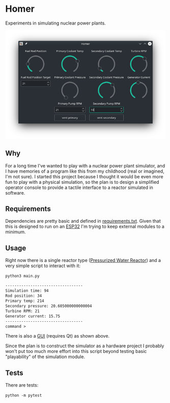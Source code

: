 # Homer

Experiments in simulating nuclear power plants.

![Homer GUI screenshot](./img/homer_qt.png)

## Why

For a long time I've wanted to play with a nuclear power plant simulator, and I have memories of a program like this from my childhood (real or imagined, I'm not sure).  I started this project because I thought it would be even more fun to play with a physical simulation, so the plan is to design a simplified operator console to provide a tactile interface to a reactor simulated in software.

## Requirements

Dependencies are pretty basic and defined in [requirements.txt](./requirements.txt).  Given that this is designed to run on an [ESP32](https://en.wikipedia.org/wiki/ESP32) I'm trying to keep external modules to a minimum.

## Usage

Right now there is a single reactor type ([Pressurized Water Reactor](https://en.wikipedia.org/wiki/Pressurized_water_reactor)) and a very simple script to interact with it:

`python3 main.py`

```
----------------------------------
Simulation time: 94
Rod position: 34
Primary temp: 214
Secondary pressure: 20.605000000000004
Turbine RPM: 21
Generator current: 15.75
----------------------------------
command > 

```

There is also a [GUI](./homer_qt.py) (requires Qt) as shown above.

Since the plan is to construct the simulator as a hardware project I probably won't put too much more effort into this script beyond testing basic "playability" of the simulation module.


## Tests

There are tests:

`python -m pytest`
